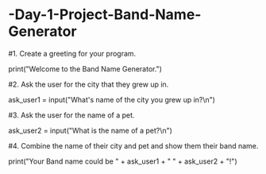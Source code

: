 # -Day-1-Project-Band-Name-Generator



#1. Create a greeting for your program.

print("Welcome to the Band Name Generator.")

#2. Ask the user for the city that they grew up in.

ask_user1 = input("What's name of the city you grew up in?\n")

#3. Ask the user for the name of a pet.

ask_user2 = input("What is the name of a pet?\n")

#4. Combine the name of their city and pet and show them their band name.

print("Your Band name could be " + ask_user1 + " " + ask_user2 + "!")
